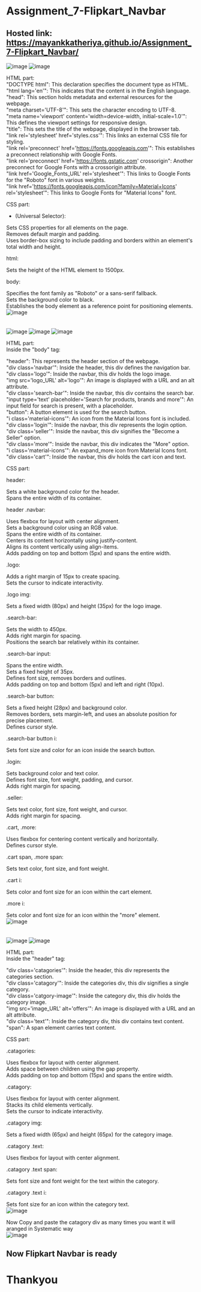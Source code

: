 # Assignment_7-Flipkart_Navbar
## Hosted link: https://mayankkatheriya.github.io/Assignment_7-Flipkart_Navbar/
![image](https://github.com/Mayankkatheriya/Assignment_7-Flipkart_Navbar/assets/128832286/7b224933-3e1f-44be-88af-730e057685c5)
![image](https://github.com/Mayankkatheriya/Assignment_7-Flipkart_Navbar/assets/128832286/c07f55ab-1579-4edd-acac-d45ecc2c340a)

HTML part:\
"DOCTYPE html": This declaration specifies the document type as HTML.\
"html lang='en'": This indicates that the content is in the English language.\
"head": This section holds metadata and external resources for the webpage.\
"meta charset='UTF-8'": This sets the character encoding to UTF-8.\
"meta name='viewport' content='width=device-width, initial-scale=1.0'": This defines the viewport settings for responsive design.\
"title": This sets the title of the webpage, displayed in the browser tab.\
"link rel='stylesheet' href='styles.css'": This links an external CSS file for styling.\
"link rel='preconnect' href='https://fonts.googleapis.com'": This establishes a preconnect relationship with Google Fonts.\
"link rel='preconnect' href='https://fonts.gstatic.com' crossorigin": Another preconnect for Google Fonts with a crossorigin attribute.\
"link href='Google_Fonts_URL' rel='stylesheet'": This links to Google Fonts for the "Roboto" font in various weights.\
"link href='https://fonts.googleapis.com/icon?family=Material+Icons' rel='stylesheet'": This links to Google Fonts for "Material Icons" font.

CSS part:

* (Universal Selector):

Sets CSS properties for all elements on the page.\
Removes default margin and padding.\
Uses border-box sizing to include padding and borders within an element's total width and height.

html:

Sets the height of the HTML element to 1500px.

body:

Specifies the font family as "Roboto" or a sans-serif fallback.\
Sets the background color to black.\
Establishes the body element as a reference point for positioning elements.\
![image](https://github.com/Mayankkatheriya/Assignment_7-Flipkart_Navbar/assets/128832286/0e299cfb-3c29-4d0c-bd77-ff12a4d1f41b)
\
\
\
![image](https://github.com/Mayankkatheriya/Assignment_7-Flipkart_Navbar/assets/128832286/9447344c-087a-4938-8907-a0b5a63798e5)
![image](https://github.com/Mayankkatheriya/Assignment_7-Flipkart_Navbar/assets/128832286/18ac927e-b635-41aa-ab12-fe7d3a6a5073)
![image](https://github.com/Mayankkatheriya/Assignment_7-Flipkart_Navbar/assets/128832286/23eeae4b-3beb-44ce-bd0c-18be97082884)

HTML part:\
Inside the "body" tag:

"header": This represents the header section of the webpage.\
"div class='navbar'": Inside the header, this div defines the navigation bar.\
"div class='logo'": Inside the navbar, this div holds the logo image.\
"img src='logo_URL' alt='logo'": An image is displayed with a URL and an alt attribute.\
"div class='search-bar'": Inside the navbar, this div contains the search bar.\
"input type='text' placeholder='Search for products, brands and more'": An input field for search is present, with a placeholder.\
"button": A button element is used for the search button.\
"i class='material-icons'": An icon from the Material Icons font is included.\
"div class='login'": Inside the navbar, this div represents the login option.\
"div class='seller'": Inside the navbar, this div signifies the "Become a Seller" option.\
"div class='more'": Inside the navbar, this div indicates the "More" option.\
"i class='material-icons'": An expand_more icon from Material Icons font.\
"div class='cart'": Inside the navbar, this div holds the cart icon and text.

CSS part: 

header:

Sets a white background color for the header.\
Spans the entire width of its container.

header .navbar:

Uses flexbox for layout with center alignment.\
Sets a background color using an RGB value.\
Spans the entire width of its container.\
Centers its content horizontally using justify-content.\
Aligns its content vertically using align-items.\
Adds padding on top and bottom (5px) and spans the entire width.

.logo:

Adds a right margin of 15px to create spacing.\
Sets the cursor to indicate interactivity.

.logo img:

Sets a fixed width (80px) and height (35px) for the logo image.

.search-bar:

Sets the width to 450px.\
Adds right margin for spacing.\
Positions the search bar relatively within its container.

.search-bar input:

Spans the entire width.\
Sets a fixed height of 35px.\
Defines font size, removes borders and outlines.\
Adds padding on top and bottom (5px) and left and right (10px).

.search-bar button:

Sets a fixed height (28px) and background color.\
Removes borders, sets margin-left, and uses an absolute position for precise placement.\
Defines cursor style.

.search-bar button i:

Sets font size and color for an icon inside the search button.

.login:

Sets background color and text color.\
Defines font size, font weight, padding, and cursor.\
Adds right margin for spacing.

.seller:

Sets text color, font size, font weight, and cursor.\
Adds right margin for spacing.

.cart, .more:

Uses flexbox for centering content vertically and horizontally.\
Defines cursor style.

.cart span, .more span:

Sets text color, font size, and font weight.

.cart i:

Sets color and font size for an icon within the cart element.

.more i:

Sets color and font size for an icon within the "more" element.\
![image](https://github.com/Mayankkatheriya/Assignment_7-Flipkart_Navbar/assets/128832286/e53eab13-8d4c-406d-a6f6-b9fadf71827e)
\
\
\
![image](https://github.com/Mayankkatheriya/Assignment_7-Flipkart_Navbar/assets/128832286/ead4c1db-cd3e-4d4f-9997-0f0ea2250e0c)
![image](https://github.com/Mayankkatheriya/Assignment_7-Flipkart_Navbar/assets/128832286/4248a53e-8203-43a6-989e-d6f5950b91fc)

HTML part:\
Inside the "header" tag:

"div class='catagories'": Inside the header, this div represents the categories section.\
"div class='catagory'": Inside the categories div, this div signifies a single category.\
"div class='catgory-image'": Inside the category div, this div holds the category image.\
"img src='image_URL' alt='offers'": An image is displayed with a URL and an alt attribute.\
"div class='text'": Inside the category div, this div contains text content.\
"span": A span element carries text content.

CSS part:

.catagories:

Uses flexbox for layout with center alignment.\
Adds space between children using the gap property.\
Adds padding on top and bottom (15px) and spans the entire width.

.catagory:

Uses flexbox for layout with center alignment.\
Stacks its child elements vertically.\
Sets the cursor to indicate interactivity.

.catagory img:

Sets a fixed width (65px) and height (65px) for the category image.

.catagory .text:

Uses flexbox for layout with center alignment.

.catagory .text span:

Sets font size and font weight for the text within the category.

.catagory .text i:

Sets font size for an icon within the category text.\
![image](https://github.com/Mayankkatheriya/Assignment_7-Flipkart_Navbar/assets/128832286/cdc7982a-62af-4faf-8d45-439d10011512)

Now Copy and paste the catagory div as many times you want it will aranged in Systematic way\
![image](https://github.com/Mayankkatheriya/Assignment_7-Flipkart_Navbar/assets/128832286/17717e37-17e3-4873-801d-a4687802a558)
## Now Flipkart Navbar is ready
# Thankyou
